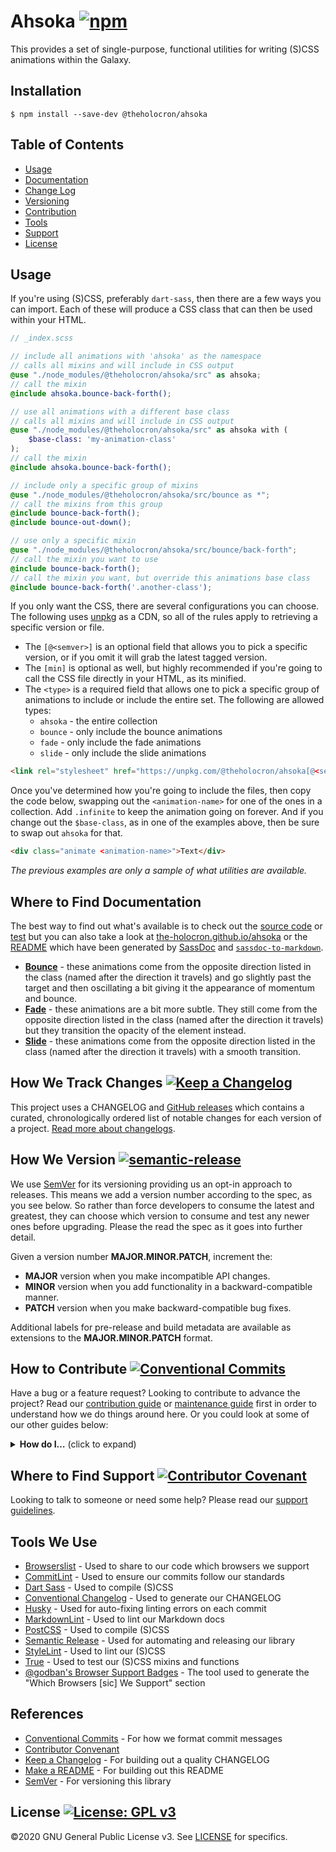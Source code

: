 # Ahsoka [![npm](https://img.shields.io/npm/v/@theholocron/ahsoka)](https://www.npmjs.com/package/@theholocron/ahsoka)

This provides a set of single-purpose, functional utilities for writing (S)CSS animations within the Galaxy.

## Installation

```shell
$ npm install --save-dev @theholocron/ahsoka
```

## Table of Contents

* [Usage](#usage)
* [Documentation](#where-to-find-documentation)
* [Change Log](#how-we-track-changes)
* [Versioning](#how-we-version)
* [Contribution](#how-to-contribute)
* [Tools](#tools-we-use)
* [Support](#where-to-find-suport)
* [License](#license)

## Usage

If you're using (S)CSS, preferably `dart-sass`, then there are a few ways you can import.  Each of these will produce a CSS class that can then be used within your HTML.  

```scss
// _index.scss

// include all animations with 'ahsoka' as the namespace
// calls all mixins and will include in CSS output
@use "./node_modules/@theholocron/ahsoka/src" as ahsoka;
// call the mixin
@include ahsoka.bounce-back-forth();

// use all animations with a different base class
// calls all mixins and will include in CSS output
@use "./node_modules/@theholocron/ahsoka/src" as ahsoka with (
    $base-class: 'my-animation-class'
);
// call the mixin
@include ahsoka.bounce-back-forth();

// include only a specific group of mixins
@use "./node_modules/@theholocron/ahsoka/src/bounce as *";
// call the mixins from this group
@include bounce-back-forth();
@include bounce-out-down();

// use only a specific mixin
@use "./node_modules/@theholocron/ahsoka/src/bounce/back-forth";
// call the mixin you want to use
@include bounce-back-forth();
// call the mixin you want, but override this animations base class
@include bounce-back-forth('.another-class');
```

If you only want the CSS, there are several configurations you can choose. The following uses [unpkg](https://unpkg.com/) as a CDN, so all of the rules apply to retrieving a specific version or file. 

* The `[@<semver>]` is an optional field that allows you to pick a specific version, or if you omit it will grab the latest tagged version.
* The `[min]` is optional as well, but highly recommended if you're going to call the CSS file directly in your HTML, as its minified.
* The `<type>` is a required field that allows one to pick a specific group of animations to include or include the entire set. The following are allowed types:
  * `ahsoka` - the entire collection
  * `bounce` - only include the bounce animations
  * `fade` - only include the fade animations
  * `slide` -  only include the slide animations

```html
<link rel="stylesheet" href="https://unpkg.com/@theholocron/ahsoka[@<semver>]/dist/<type>.[min].css" />
```

Once you've determined how you're going to include the files, then copy the code below, swapping out the `<animation-name>` for one of the ones in a collection. Add `.infinite` to keep the animation going on forever. And if you change out the `$base-class`, as in one of the examples above, then be sure to swap out `ahsoka` for that.

```html
<div class="animate <animation-name>">Text</div>
```

_The previous examples are only a sample of what utilities are available._

## Where to Find Documentation

The best way to find out what's available is to check out the [source code](./src/) or [test](./test/) but you can also take a look at [the-holocron.github.io/ahsoka](http://the-holocron.github.io/ahsoka/) or the [README](./src/README.md) which have been generated by [SassDoc](http://sassdoc.com) and [`sassdoc-to-markdown`](https://github.com/hidoo/unit-sass/blob/master/packages/sassdoc-to-markdown).

* [**Bounce**](./src/bounce/README.md) - these animations come from the opposite direction listed in the class (named after the direction it travels) and go slightly past the target and then oscillating a bit giving it the appearance of momentum and bounce.
* [**Fade**](./src/fade/README.md) - these animations are a bit more subtle.  They still come from the opposite direction listed in the class (named after the direction it travels) but they transition the opacity of the element instead.
* [**Slide**](./src/slide/README.md) - these animations come from the opposite direction listed in the class (named after the direction it travels) with a smooth transition.

## How We Track Changes [![Keep a Changelog](https://img.shields.io/badge/Keep%20a%20Changelog-1.0.0-orange)](https://keepachangelog.com/en/1.0.0/)

This project uses a CHANGELOG and [GitHub releases](https://help.github.com/en/github/administering-a-repository/about-releases) which contains a curated, chronologically ordered list of notable changes for each version of a project. [Read more about changelogs](https://keepachangelog.com/en/1.0.0/).

## How We Version [![semantic-release](https://img.shields.io/badge/%20%20%F0%9F%93%A6%F0%9F%9A%80-semantic--release-e10079.svg)](https://github.com/semantic-release/semantic-release)

We use [SemVer](https://semver.org/) for its versioning providing us an opt-in approach to releases. This means we add a version number according to the spec, as you see below. So rather than force developers to consume the latest and greatest, they can choose which version to consume and test any newer ones before upgrading. Please the read the spec as it goes into further detail.

Given a version number **MAJOR.MINOR.PATCH**, increment the:

- **MAJOR** version when you make incompatible API changes.
- **MINOR** version when you add functionality in a backward-compatible manner.
- **PATCH** version when you make backward-compatible bug fixes.

Additional labels for pre-release and build metadata are available as extensions to the **MAJOR.MINOR.PATCH** format.

## How to Contribute [![Conventional Commits](https://img.shields.io/badge/Conventional%20Commits-1.0.0-yellow.svg)](https://conventionalcommits.org)

Have a bug or a feature request? Looking to contribute to advance the project? Read our [contribution guide](./github/CONTRIBUTING.md) or [maintenance guide](./.github/MAINTAINING.md) first in order to understand how we do things around here. Or you could look at some of our other guides below:

<details>
  <summary><strong>How do I…</strong> (click to expand)</summary>

- [Ask or Say Something?](./.github/SUPPORT.md)
    - [Request Support](./.github/SUPPORT.md#request-support)
    - [Report an Error or Bug](./.github/SUPPORT.md#report-an-error-or-bug)
    - [Request a Feature](./.github/SUPPORT.md#request-a-feature)
- [Make Something?](./.github/CONTRIBUTING.md)
    - [Setup the Project](./.github/CONTRIBUTING.md#get-started)
    - [Create an Issue](./.github/CONTRIBUTING.md#creating-a-good-issue)
    - [Create a Feature Request](./.github/CONTRIBUTING.md#create-a-good-feature-request)
    - [Contribute Documentation](./.github/CONTRIBUTING.md#contribute-to-documentation)
    - [Contribute Code](./.github/CONTRIBUTING.md#create-a-pull-request)
    - [Join the Team](./.github/CONTRIBUTING.md#join-the-team)
- [Manage Something](./.github/MAINTAINING.md)
    - [Provide Support on Issues](./.github/MAINTAINING.md#provide-support-on-issues)
    - [Label Issues](./.github/MAINTAINING.md#label-issues)
    - [Clean Up Issues and PRs](./.github/MAINTAINING.md#clean-up-issues-and-prs)
    - [Create a Pull Request](./.github/MAINTAINING.md#create-a-pull-request)
    - [Review Pull Requests](./.github/MAINTAINING.md#review-pull-requests)
    - [Merge Pull Requests](./.github/MAINTAINING.md#merge-pull-requests)
    - [Tag a Release](./.github/MAINTAINING.md#tag-a-release)
    - [Release a Version](./.github/MAINTAINING.md#release-a-version)

</details>

## Where to Find Support [![Contributor Covenant](https://img.shields.io/badge/Contributor%20Covenant-v2.0%20adopted-ff69b4.svg)](code_of_conduct.md)

Looking to talk to someone or need some help? Please read our [support guidelines](./.github/SUPPORT.md).

## Tools We Use

- [Browserslist](https://github.com/browserslist/browserslist) - Used to share to our code which browsers we support
- [CommitLint](https://commitlint.js.org/#/) - Used to ensure our commits follow our standards
- [Dart Sass](https://sass-lang.com/dart-sass) - Used to compile (S)CSS
- [Conventional Changelog](https://github.com/conventional-changelog/conventional-changelog) - Used to generate our CHANGELOG
- [Husky](https://github.com/typicode/husky) - Used for auto-fixing linting errors on each commit
- [MarkdownLint](https://github.com/DavidAnson/markdownlint) - Used to lint our Markdown docs
- [PostCSS](https://postcss.org/) - Used to compile (S)CSS
- [Semantic Release](https://semantic-release.gitbook.io/semantic-release/) - Used for automating and releasing our library
- [StyleLint](https://stylelint.io/) - Used to lint our (S)CSS
- [True](https://www.oddbird.net/true/docs/) - Used to test our (S)CSS mixins and functions
- [@godban's Browser Support Badges](https://godban.github.io/browsers-support-badges) - The tool used to generate the "Which Browsers [sic] We Support" section

## References

- [Conventional Commits](https://www.conventionalcommits.org/en/v1.0.0/) - For how we format commit messages
- [Contributor Convenant](https://www.contributor-covenant.org)
- [Keep a Changelog](https://keepachangelog.com/en/1.0.0/) - For building out a quality CHANGELOG
- [Make a README](https://www.makeareadme.com/) - For building out this README
- [SemVer](https://semver.org/) - For versioning this library

## License [![License: GPL v3](https://img.shields.io/badge/License-GPLv3-blue.svg)](https://www.gnu.org/licenses/gpl-3.0)

©2020 GNU General Public License v3. See [LICENSE](./LICENSE.md) for specifics.

